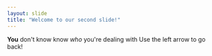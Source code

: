 ```yaml
---
layout: slide
title: "Welcome to our second slide!"
---
```

**You** don't know know *who* you're dealing with
Use the left arrow to go back!
